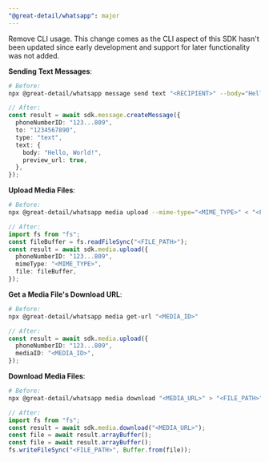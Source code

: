 ```yaml
---
"@great-detail/whatsapp": major
---
```


Remove CLI usage. This change comes as the CLI aspect of this SDK hasn't been
updated since early development and support for later functionality was not
added.

**Sending Text Messages**:

```bash
# Before:
npx @great-detail/whatsapp message send text "<RECIPIENT>" --body="Hello, World!"
```

```ts
// After:
const result = await sdk.message.createMessage({
  phoneNumberID: "123...809",
  to: "1234567890",
  type: "text",
  text: {
    body: "Hello, World!",
    preview_url: true,
  },
});
```

**Upload Media Files**:

```bash
# Before:
npx @great-detail/whatsapp media upload --mime-type="<MIME_TYPE>" < "<FILE_FROM_STDIN>"
```

```ts
// After:
import fs from "fs";
const fileBuffer = fs.readFileSync("<FILE_PATH>");
const result = await sdk.media.upload({
  phoneNumberID: "123...809",
  mimeType: "<MIME_TYPE>",
  file: fileBuffer,
});
```

**Get a Media File's Download URL**:

```bash
# Before:
npx @great-detail/whatsapp media get-url "<MEDIA_ID>"
```

```ts
// After:
const result = await sdk.media.upload({
  phoneNumberID: "123...809",
  mediaID: "<MEDIA_ID>",
});
```

**Download Media Files**:

```bash
# Before:
npx @great-detail/whatsapp media download "<MEDIA_URL>" > "<FILE_PATH>"
```

```ts
// After:
import fs from "fs";
const result = await sdk.media.download("<MEDIA_URL>");
const file = await result.arrayBuffer();
const file = await result.arrayBuffer();
fs.writeFileSync("<FILE_PATH>", Buffer.from(file));
```
